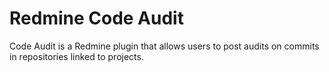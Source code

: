 # Redmine Code Audit

Code Audit is a Redmine plugin that allows users to post audits on commits in repositories linked to projects.
